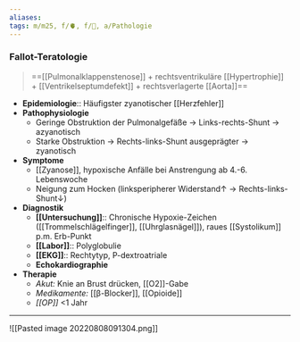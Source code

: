 ```yaml
---
aliases: 
tags: m/m25, f/🫀, f/🦄, a/Pathologie
---
```

### Fallot-Teratologie
> ==[[Pulmonalklappenstenose]] + rechtsventrikuläre [[Hypertrophie]] + [[Ventrikelseptumdefekt]] + rechtsverlagerte [[Aorta]]==
- **Epidemiologie**:: Häufigster zyanotischer [[Herzfehler]]
- **Pathophysiologie**
	- Geringe Obstruktion der Pulmonalgefäße → Links-rechts-Shunt → azyanotisch
	- Starke Obstruktion → Rechts-links-Shunt ausgeprägter → zyanotisch
- **Symptome**
	- [[Zyanose]], hypoxische Anfälle bei Anstrengung ab 4.-6. Lebenswoche
	- Neigung zum Hocken (linksperipherer Widerstand↑ → Rechts-links-Shunt↓)
- **Diagnostik**
	- **[[Untersuchung]]**:: Chronische Hypoxie-Zeichen ([[Trommelschlägelfinger]], [[Uhrglasnägel]]), raues [[Systolikum]] p.m. Erb-Punkt
	- **[[Labor]]**:: Polyglobulie
	- **[[EKG]]**:: Rechtytyp, P-dextroatriale
	- **Echokardiographie**
- **Therapie**
	- *Akut:* Knie an Brust drücken, [[O2]]-Gabe
	- *Medikamente:* [[β-Blocker]], [[Opioide]]
	- *[[OP]]* <1 Jahr
---
![[Pasted image 20220808091304.png]]